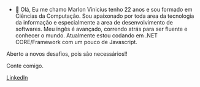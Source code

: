 - 👋 Olá, Eu me chamo Marlon Vinicius
tenho 22 anos e sou formado em Ciências da Computação.
Sou apaixonado por toda area da tecnologia da informação e especialmente a area de desenvolvimento de softwares.
Meu ingês é avançado, correndo atrás para ser fluente e conhecer o mundo.
Atualmente estou codando em .NET CORE/Framework com um pouco de Javascript.

Aberto a novos desafios, pois são necessários!!

Conte comigo.

[LinkedIn](https://br.linkedin.com/in/marlon-vinicius-gon%C3%A7alves-dos-santos-888b74167)

<!---
strdz/strdz is a ✨ special ✨ repository because its `README.md` (this file) appears on your GitHub profile.
You can click the Preview link to take a look at your changes.
--->
